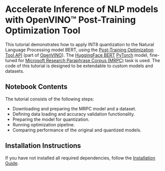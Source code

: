 # Accelerate Inference of NLP models with OpenVINO™ Post-Training Optimization Tool 

This tutorial demonstrates how to apply INT8 quantization to the Natural Language Processing model BERT, 
using the [Post-Training Optimization Tool API](https://docs.openvino.ai/latest/pot_compression_api_README.html)
(part of [OpenVINO](https://docs.openvino.ai/)). 
The [HuggingFace BERT](https://huggingface.co/transformers/model_doc/bert.html) [PyTorch](https://pytorch.org/) model, 
fine-tuned for [Microsoft Research Paraphrase Corpus (MRPC)](https://www.microsoft.com/en-us/download/details.aspx?id=52398) task 
is used. The code of this tutorial is designed to be extendable to custom models and datasets. 

## Notebook Contents

The tutorial consists of the following steps:

* Downloading and preparing the MRPC model and a dataset.
* Defining data loading and accuracy validation functionality.
* Preparing the model for quantization.
* Running optimization pipeline.
* Comparing performance of the original and quantized models.

## Installation Instructions

If you have not installed all required dependencies, follow the [Installation Guide](../../README.md).